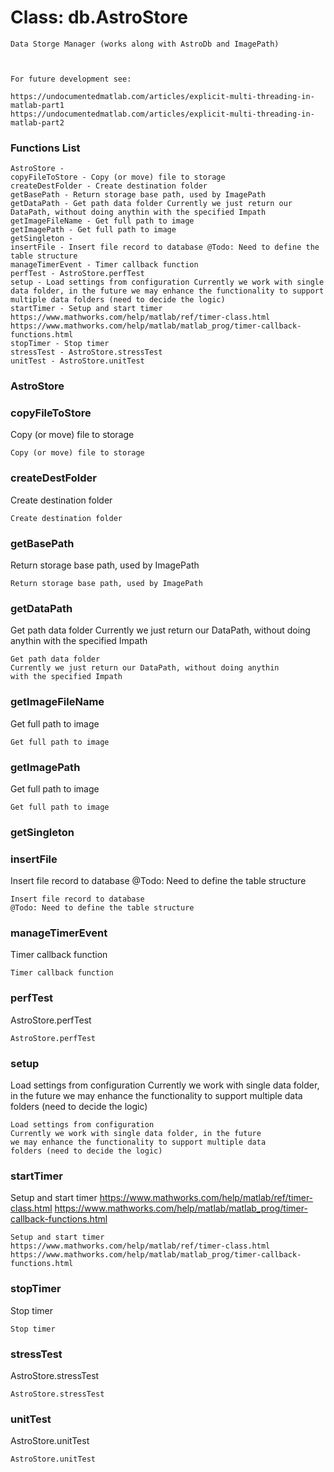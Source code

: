 # Class: db.AstroStore



    
    Data Storge Manager (works along with AstroDb and ImagePath)  
      
      
      
    For future development see:  
      
    https://undocumentedmatlab.com/articles/explicit-multi-threading-in-matlab-part1  
    https://undocumentedmatlab.com/articles/explicit-multi-threading-in-matlab-part2  
      

### Functions List

    AstroStore - 
    copyFileToStore - Copy (or move) file to storage
    createDestFolder - Create destination folder
    getBasePath - Return storage base path, used by ImagePath
    getDataPath - Get path data folder Currently we just return our DataPath, without doing anythin with the specified Impath
    getImageFileName - Get full path to image
    getImagePath - Get full path to image
    getSingleton - 
    insertFile - Insert file record to database @Todo: Need to define the table structure
    manageTimerEvent - Timer callback function
    perfTest - AstroStore.perfTest
    setup - Load settings from configuration Currently we work with single data folder, in the future we may enhance the functionality to support multiple data folders (need to decide the logic)
    startTimer - Setup and start timer https://www.mathworks.com/help/matlab/ref/timer-class.html https://www.mathworks.com/help/matlab/matlab_prog/timer-callback-functions.html
    stopTimer - Stop timer
    stressTest - AstroStore.stressTest
    unitTest - AstroStore.unitTest

### AstroStore




    


### copyFileToStore

Copy (or move) file to storage


    
    Copy (or move) file to storage  


### createDestFolder

Create destination folder


    
    Create destination folder  
      


### getBasePath

Return storage base path, used by ImagePath


    
    Return storage base path, used by ImagePath  


### getDataPath

Get path data folder Currently we just return our DataPath, without doing anythin with the specified Impath


    
    Get path data folder  
    Currently we just return our DataPath, without doing anythin  
    with the specified Impath  


### getImageFileName

Get full path to image


    
    Get full path to image  


### getImagePath

Get full path to image


    
    Get full path to image  


### getSingleton




    


### insertFile

Insert file record to database @Todo: Need to define the table structure


    
    Insert file record to database  
    @Todo: Need to define the table structure  


### manageTimerEvent

Timer callback function


    
    Timer callback function  


### perfTest

AstroStore.perfTest


    
    AstroStore.perfTest  
      


### setup

Load settings from configuration Currently we work with single data folder, in the future we may enhance the functionality to support multiple data folders (need to decide the logic)


    
    Load settings from configuration  
    Currently we work with single data folder, in the future  
    we may enhance the functionality to support multiple data  
    folders (need to decide the logic)  


### startTimer

Setup and start timer https://www.mathworks.com/help/matlab/ref/timer-class.html https://www.mathworks.com/help/matlab/matlab_prog/timer-callback-functions.html


    
    Setup and start timer  
    https://www.mathworks.com/help/matlab/ref/timer-class.html  
    https://www.mathworks.com/help/matlab/matlab_prog/timer-callback-functions.html  


### stopTimer

Stop timer


    
    Stop timer  


### stressTest

AstroStore.stressTest


    
    AstroStore.stressTest  
      


### unitTest

AstroStore.unitTest


    
    AstroStore.unitTest  


